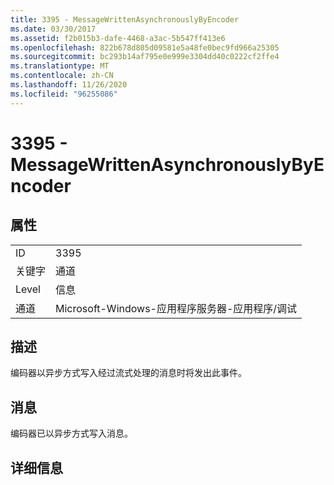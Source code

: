 ```yaml
---
title: 3395 - MessageWrittenAsynchronouslyByEncoder
ms.date: 03/30/2017
ms.assetid: f2b015b3-dafe-4468-a3ac-5b547ff413e6
ms.openlocfilehash: 822b678d805d09581e5a48fe0bec9fd966a25305
ms.sourcegitcommit: bc293b14af795e0e999e3304dd40c0222cf2ffe4
ms.translationtype: MT
ms.contentlocale: zh-CN
ms.lasthandoff: 11/26/2020
ms.locfileid: "96255086"
---
```

# <a name="3395---messagewrittenasynchronouslybyencoder"></a>3395 - MessageWrittenAsynchronouslyByEncoder

## <a name="properties"></a>属性  
  
|||  
|-|-|  
|ID|3395|  
|关键字|通道|  
|Level|信息|  
|通道|Microsoft-Windows-应用程序服务器-应用程序/调试|  
  
## <a name="description"></a>描述  

 编码器以异步方式写入经过流式处理的消息时将发出此事件。  
  
## <a name="message"></a>消息  

 编码器已以异步方式写入消息。  
  
## <a name="details"></a>详细信息
